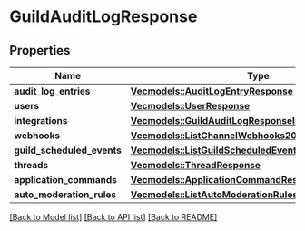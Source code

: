 # GuildAuditLogResponse

## Properties

Name | Type | Description | Notes
------------ | ------------- | ------------- | -------------
**audit_log_entries** | [**Vec<models::AuditLogEntryResponse>**](AuditLogEntryResponse.md) |  | 
**users** | [**Vec<models::UserResponse>**](UserResponse.md) |  | 
**integrations** | [**Vec<models::GuildAuditLogResponseIntegrationsInner>**](GuildAuditLogResponse_integrations_inner.md) |  | 
**webhooks** | [**Vec<models::ListChannelWebhooks200ResponseInner>**](list_channel_webhooks_200_response_inner.md) |  | 
**guild_scheduled_events** | [**Vec<models::ListGuildScheduledEvents200ResponseInner>**](list_guild_scheduled_events_200_response_inner.md) |  | 
**threads** | [**Vec<models::ThreadResponse>**](ThreadResponse.md) |  | 
**application_commands** | [**Vec<models::ApplicationCommandResponse>**](ApplicationCommandResponse.md) |  | 
**auto_moderation_rules** | [**Vec<models::ListAutoModerationRules200ResponseInner>**](list_auto_moderation_rules_200_response_inner.md) |  | 

[[Back to Model list]](../README.md#documentation-for-models) [[Back to API list]](../README.md#documentation-for-api-endpoints) [[Back to README]](../README.md)



